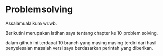 # Problemsolving
Assalamualaikum wr.wb.

Berikutini merupakan latihan saya tentang chapter ke 10 problem solving.

dalam github ini terdapat 10 branch yang masing masing terdiri dari hasil penyelesaian masalah versi saya berdasarkan perintah yang diberikan.
